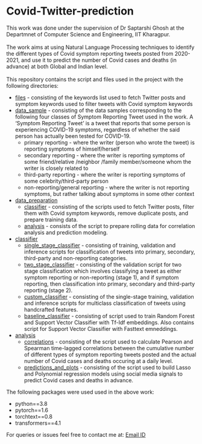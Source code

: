 # Covid-Twitter-prediction
This work was done under the supervision of Dr Saptarshi Ghosh at the Departmnet of Computer Science and Engineering, IIT Kharagpur.<br /><br />
The work aims at using Natural Language Processing techniques to identify the different types of Covid symptom reporting tweets posted from 2020-2021, and use it to predict the number of Covid cases and deaths (in advance) at both Global and Indian level.<br />
<br />
This repository contains the script and files used in the project with the following directories:
<br />
* [files](files) - consisting of the keywords list used to fetch Twitter posts and symptom keywords used to filter tweets with Covid symptom keywords
* [data_sample](data_sample) - consisting of the data samples corresponding to the following four classes of Symptom Reporting Tweet used in the work. A ‘Symptom Reporting Tweet’ is a tweet that reports that some person is experiencing COVID-19 symptoms, regardless of whether the said person has actually been tested for COVID-19. <br />
  * primary reporting - where the writer (person who wrote the tweet) is reporting symptoms of himself/herself
  * secondary reporting - where the writer is reporting symptoms of some friend/relative /neighbor /family member/someone whom the writer is closely related to
  * third-party reporting - where the writer is reporting symptoms of some celebrity/third-party person
  * non-reporting/general reporting - where the writer is not reporting symptoms, but rather talking about symptoms in some other context
* [data_preparation](data_preparation)
  * [classifier](/data_preparation/classifier) - consisting of the scripts used to fetch Twitter posts, filter them with Covid symptom keywords, remove duplicate posts, and prepare training data.<br />
  * [analysis](/data_preparation/analysis) - consists of the script to prepare rolling data for correlation analysis and prediction modeling. <br />
* [classifier](classifier)
  * [single_stage_classifier](/classifier/single_stage_classifier) - consisting of training, validation and inference scripts for classification of tweets into primary, secondary, third-party and non-reporting categories.
  * [two_stage_classifier](/classifier/two_stage_classifier) - consisting of the validation script for two stage classification which involves classifying a tweet as either symptom reporting or non-reporting (stage 1), and if symptom reporting, then classification into primary, secondary and third-party reporting (stage 2).
  * [custom_classifier](/classifier/custom_classifier) - consisting of the single-stage training, validation and inference scripts for multiclass classification of tweets using handcrafted features.
  * [baseline_classifier](/classifier/baseline_classifier) - consisting of script used to train Random Forest and Support Vector Classifier with Tf-Idf embeddings. Also contains script for Support Vector Classifier with Fasttext emneddings.
* [analysis](analysis)
  * [correlations](/analysis/correlations) - consisting of the script used to calculate Pearson and Spearman time-lagged correlations between the cumulative number of different types of symptom reporting tweets posted and the actual number of Covid cases and deaths occuring at a daily level.
  * [predictions_and_plots](/analysis/predictions_and_plots) - consisting of the script used to build Lasso and Polynomial regression models using social media signals to predict Covid cases and deaths in advance.

The following packages were used used in the above work:<br />
* python==3.8
* pytorch==1.6
* torchtext==0.8
* transformers==4.1

For queries or issues feel free to contact me at: [Email ID](mailto:ritikaagarwal19@ap.ism.ac.in)
